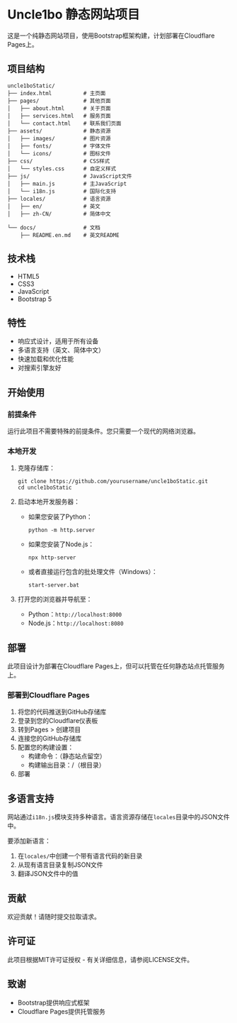 # Uncle1bo 静态网站项目

这是一个纯静态网站项目，使用Bootstrap框架构建，计划部署在Cloudflare Pages上。

## 项目结构

```
uncle1boStatic/
├── index.html          # 主页面
├── pages/              # 其他页面
│   ├── about.html      # 关于页面
│   ├── services.html   # 服务页面
│   └── contact.html    # 联系我们页面
├── assets/             # 静态资源
│   ├── images/         # 图片资源
│   ├── fonts/          # 字体文件
│   └── icons/          # 图标文件
├── css/                # CSS样式
│   └── styles.css      # 自定义样式
├── js/                 # JavaScript文件
│   ├── main.js         # 主JavaScript
│   └── i18n.js         # 国际化支持
├── locales/            # 语言资源
│   ├── en/             # 英文
│   ├── zh-CN/          # 简体中文

└── docs/               # 文档
    ├── README.en.md    # 英文README

```

## 技术栈

- HTML5
- CSS3
- JavaScript
- Bootstrap 5

## 特性

- 响应式设计，适用于所有设备
- 多语言支持（英文、简体中文）
- 快速加载和优化性能
- 对搜索引擎友好

## 开始使用

### 前提条件

运行此项目不需要特殊的前提条件。您只需要一个现代的网络浏览器。

### 本地开发

1. 克隆存储库：
   ```
   git clone https://github.com/yourusername/uncle1boStatic.git
   cd uncle1boStatic
   ```

2. 启动本地开发服务器：
   - 如果您安装了Python：
     ```
     python -m http.server
     ```
   - 如果您安装了Node.js：
     ```
     npx http-server
     ```
   - 或者直接运行包含的批处理文件（Windows）：
     ```
     start-server.bat
     ```

3. 打开您的浏览器并导航至：
   - Python：`http://localhost:8000`
   - Node.js：`http://localhost:8080`

## 部署

此项目设计为部署在Cloudflare Pages上，但可以托管在任何静态站点托管服务上。

### 部署到Cloudflare Pages

1. 将您的代码推送到GitHub存储库
2. 登录到您的Cloudflare仪表板
3. 转到Pages > 创建项目
4. 连接您的GitHub存储库
5. 配置您的构建设置：
   - 构建命令：（静态站点留空）
   - 构建输出目录：/（根目录）
6. 部署

## 多语言支持

网站通过`i18n.js`模块支持多种语言。语言资源存储在`locales`目录中的JSON文件中。

要添加新语言：

1. 在`locales/`中创建一个带有语言代码的新目录
2. 从现有语言目录复制JSON文件
3. 翻译JSON文件中的值

## 贡献

欢迎贡献！请随时提交拉取请求。

## 许可证

此项目根据MIT许可证授权 - 有关详细信息，请参阅LICENSE文件。

## 致谢

- Bootstrap提供响应式框架
- Cloudflare Pages提供托管服务